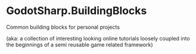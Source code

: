# GodotSharp.BuildingBlocks
Common building blocks for personal projects

(aka: a collection of interesting looking online tutorials loosely coupled into the beginnings of a semi reusable game related framework)
